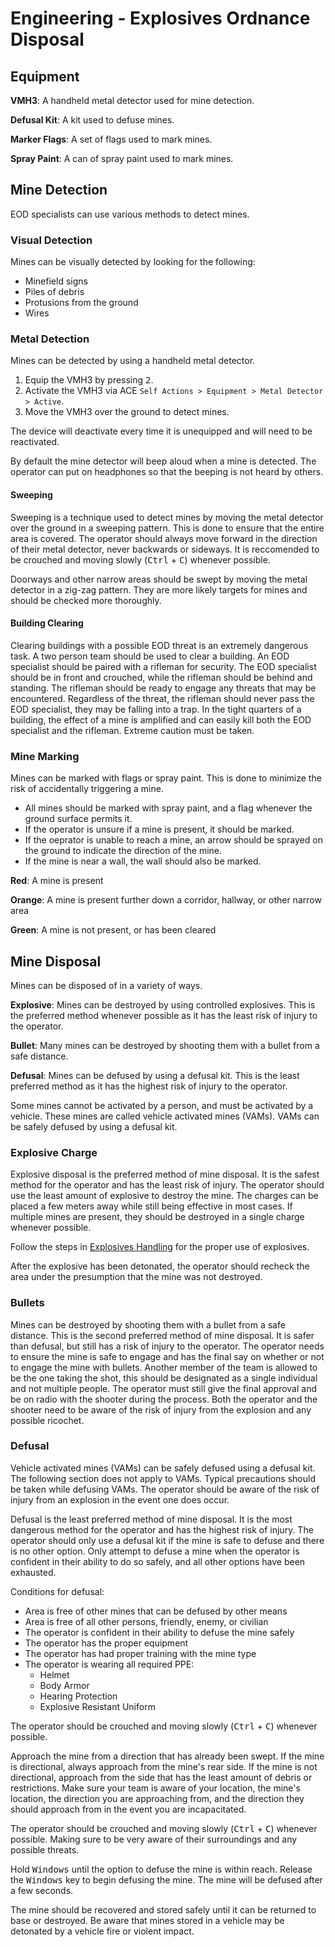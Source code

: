 # Engineering - Explosives Ordnance Disposal

## Equipment

**VMH3**: A handheld metal detector used for mine detection.

**Defusal Kit**: A kit used to defuse mines.

**Marker Flags**: A set of flags used to mark mines.

**Spray Paint**: A can of spray paint used to mark mines.

## Mine Detection

EOD specialists can use various methods to detect mines.

### Visual Detection

Mines can be visually detected by looking for the following:

- Minefield signs
- Piles of debris
- Protusions from the ground
- Wires

### Metal Detection

Mines can be detected by using a handheld metal detector.

1. Equip the VMH3 by pressing <kbd>2</kbd>.
2. Activate the VMH3 via ACE `Self Actions > Equipment > Metal Detector > Active`.
3. Move the VMH3 over the ground to detect mines.

The device will deactivate every time it is unequipped and will need to be reactivated.

By default the mine detector will beep aloud when a mine is detected. The operator can put on headphones so that the beeping is not heard by others.

#### Sweeping

Sweeping is a technique used to detect mines by moving the metal detector over the ground in a sweeping pattern. This is done to ensure that the entire area is covered. The operator should always move forward in the direction of their metal detector, never backwards or sideways. It is reccomended to be crouched and moving slowly (<kbd>Ctrl</kbd> + <kbd>C</kbd>) whenever possible.

Doorways and other narrow areas should be swept by moving the metal detector in a zig-zag pattern. They are more likely targets for mines and should be checked more thoroughly.

#### Building Clearing

Clearing buildings with a possible EOD threat is an extremely dangerous task. A two person team should be used to clear a building. An EOD specialist should be paired with a rifleman for security. The EOD specialist should be in front and crouched, while the rifleman should be behind and standing. The rifleman should be ready to engage any threats that may be encountered. Regardless of the threat, the rifleman should never pass the EOD specialist, they may be falling into a trap. In the tight quarters of a building, the effect of a mine is amplified and can easily kill both the EOD specialist and the rifleman. Extreme caution must be taken.

### Mine Marking

Mines can be marked with flags or spray paint. This is done to minimize the risk of accidentally triggering a mine.

- All mines should be marked with spray paint, and a flag whenever the ground surface permits it.
- If the operator is unsure if a mine is present, it should be marked.
- If the oeprator is unable to reach a mine, an arrow should be sprayed on the ground to indicate the direction of the mine.
- If the mine is near a wall, the wall should also be marked.

**Red**: A mine is present

**Orange**: A mine is present further down a corridor, hallway, or other narrow area

**Green**: A mine is not present, or has been cleared 

## Mine Disposal

Mines can be disposed of in a variety of ways.

**Explosive**: Mines can be destroyed by using controlled explosives. This is the preferred method whenever possible as it has the least risk of injury to the operator.

**Bullet**: Many mines can be destroyed by shooting them with a bullet from a safe distance.

**Defusal**: Mines can be defused by using a defusal kit. This is the least preferred method as it has the highest risk of injury to the operator.

Some mines cannot be activated by a person, and must be activated by a vehicle. These mines are called vehicle activated mines (VAMs). VAMs can be safely defused by using a defusal kit.

### Explosive Charge

Explosive disposal is the preferred method of mine disposal. It is the safest method for the operator and has the least risk of injury. The operator should use the least amount of explosive to destroy the mine. The charges can be placed a few meters away while still being effective in most cases. If multiple mines are present, they should be destroyed in a single charge whenever possible.

Follow the steps in [Explosives Handling](specialists/engineer/explosives.md) for the proper use of explosives.

After the explosive has been detonated, the operator should recheck the area under the presumption that the mine was not destroyed.

### Bullets

Mines can be destroyed by shooting them with a bullet from a safe distance. This is the second preferred method of mine disposal. It is safer than defusal, but still has a risk of injury to the operator. The operator needs to ensure the mine is safe to engage and has the final say on whether or not to engage the mine with bullets. Another member of the team is allowed to be the one taking the shot, this should be designated as a single individual and not multiple people. The operator must still give the final approval and be on radio with the shooter during the process. Both the operator and the shooter need to be aware of the risk of injury from the explosion and any possible ricochet.

### Defusal

Vehicle activated mines (VAMs) can be safely defused using a defusal kit. The following section does not apply to VAMs. Typical precautions should be taken while defusing VAMs. The operator should be aware of the risk of injury from an explosion in the event one does occur.

Defusal is the least preferred method of mine disposal. It is the most dangerous method for the operator and has the highest risk of injury. The operator should only use a defusal kit if the mine is safe to defuse and there is no other option. Only attempt to defuse a mine when the operator is confident in their ability to do so safely, and all other options have been exhausted.

Conditions for defusal:

- Area is free of other mines that can be defused by other means
- Area is free of all other persons, friendly, enemy, or civilian
- The operator is confident in their ability to defuse the mine safely
- The operator has the proper equipment
- The operator has had proper training with the mine type
- The operator is wearing all required PPE:
    - Helmet
    - Body Armor
    - Hearing Protection
    - Explosive Resistant Uniform

The operator should be crouched and moving slowly (<kbd>Ctrl</kbd> + <kbd>C</kbd>) whenever possible. 

Approach the mine from a direction that has already been swept. If the mine is directional, always approach from the mine's rear side. If the mine is not directional, approach from the side that has the least amount of debris or restrictions. Make sure your team is aware of your location, the mine's location, the direction you are approaching from, and the direction they should approach from in the event you are incapacitated.

The operator should be crouched and moving slowly (<kbd>Ctrl</kbd> + <kbd>C</kbd>) whenever possible. Making sure to be very aware of their surroundings and any possible threats.

Hold <kbd>Windows</kbd> until the option to defuse the mine is within reach. Release the <kbd>Windows</kbd> key to begin defusing the mine. The mine will be defused after a few seconds.

The mine should be recovered and stored safely until it can be returned to base or destroyed. Be aware that mines stored in a vehicle may be detonated by a vehicle fire or violent impact.
